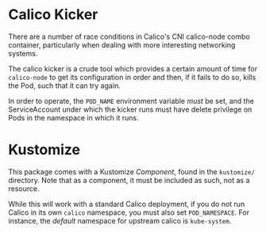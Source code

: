 # Calico Kicker

There are a number of race conditions in Calico's CNI calico-node combo container, particularly when dealing with more interesting networking systems.

The calico kicker is a crude tool which provides a certain amount of time for `calico-node` to get its configuration in order and then, if it fails to do so, kills the Pod, such that it can try again.

In order to operate, the `POD_NAME` environment variable _must_ be set, and the ServiceAccount under which the kicker runs must have delete privilege on Pods in the namespace in which it runs.

# Kustomize

This package comes with a Kustomize _Component_, found in the `kustomize/` directory.  Note that as a component, it must be included as such, not as a resource.

While this will work with a standard Calico deployment, if you do not run Calico in its own `calico` namespace, you must also set `POD_NAMESPACE`.  For instance, the _default_ namespace for upstream calico is `kube-system`.
